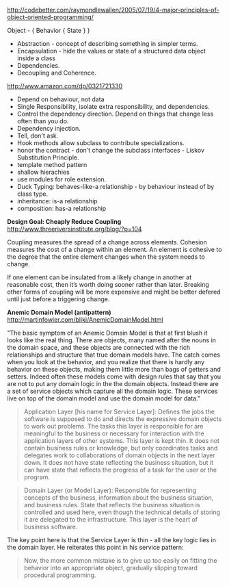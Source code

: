 http://codebetter.com/raymondlewallen/2005/07/19/4-major-principles-of-object-oriented-programming/

Object - { Behavior { State } } 
* Abstraction - concept of describing something in simpler terms.
* Encapsulation - hide the values or state of a structured data object inside a class
* Dependencies.
* Decoupling and Coherence.

http://www.amazon.com/dp/0321721330

* Depend on behaviour, not data
* Single Responsibility, isolate extra responsibility, and dependencies.
* Control the dependency direction. Depend on things that change less often than you do.
* Dependency injection.
* Tell, don't ask.
* Hook methods allow subclass to contribute specializations.
* honor the contract - don't change the subclass interfaces - Liskov Substitution Principle.
* template method pattern
* shallow hierachies
* use modules for role extension.
* Duck Typing: behaves-like-a relationship - by behaviour instead of by class type.
* inheritance: is-a relationship
* composition: has-a relationship

__Design Goal: Cheaply Reduce Coupling__
http://www.threeriversinstitute.org/blog/?p=104

Coupling measures the spread of a change across elements. Cohesion measures the cost of a change within an element. An element is cohesive to the degree that the entire element changes when the system needs to change.

If one element can be insulated from a likely change in another at reasonable cost, then it’s worth doing sooner rather than later. Breaking other forms of coupling will be more expensive and might be better defered until just before a triggering change.

__Anemic Domain Model (antipattern)__
http://martinfowler.com/bliki/AnemicDomainModel.html

"The basic symptom of an Anemic Domain Model is that at first blush it looks like the real thing. There are objects, many named after the nouns in the domain space, and these objects are connected with the rich relationships and structure that true domain models have. The catch comes when you look at the behavior, and you realize that there is hardly any behavior on these objects, making them little more than bags of getters and setters. Indeed often these models come with design rules that say that you are not to put any domain logic in the the domain objects. Instead there are a set of service objects which capture all the domain logic. These services live on top of the domain model and use the domain model for data."

> Application Layer [his name for Service Layer]: Defines the jobs the software is supposed to do and directs the expressive domain objects to work out problems. The tasks this layer is responsible for are meaningful to the business or necessary for interaction with the application layers of other systems. This layer is kept thin. It does not contain business rules or knowledge, but only coordinates tasks and delegates work to collaborations of domain objects in the next layer down. It does not have state reflecting the business situation, but it can have state that reflects the progress of a task for the user or the program.

> Domain Layer (or Model Layer): Responsible for representing concepts of the business, information about the business situation, and business rules. State that reflects the business situation is controlled and used here, even though the technical details of storing it are delegated to the infrastructure. This layer is the heart of business software.

The key point here is that the Service Layer is thin - all the key logic lies in the domain layer. He reiterates this point in his service pattern:

> Now, the more common mistake is to give up too easily on fitting the behavior into an appropriate object, gradually slipping toward procedural programming.
